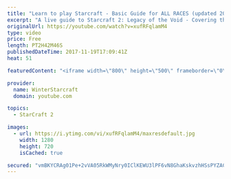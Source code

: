 ```yaml
---
title: "Learn to play Starcraft - Basic Guide for ALL RACES (updated 2017)"
excerpt: "A live guide to Starcraft 2: Legacy of the Void - Covering the basics and build orders for all of the races, and covering the important decisions to be made early in the game.  Not a step by step guide but a demonstration once you have the very basics of the units and races!"
originalUrl: https://youtube.com/watch?v=xufRFqlamM4
type: video
price: Free
length: PT2H42M46S
publishedDateTime: 2017-11-19T17:09:41Z
heat: 51

featuredContent: "<iframe width=\"800\" height=\"500\" frameborder=\"0\" src=\"https://www.youtube.com/embed/xufRFqlamM4\" allow=\"accelerometer; autoplay; encrypted-media; gyroscope; picture-in-picture\" allowfullscreen></iframe>"

provider:
  name: WinterStarcraft
  domain: youtube.com

topics:
  - StarCraft 2

images:
  - url: https://i.ytimg.com/vi/xufRFqlamM4/maxresdefault.jpg
    width: 1280
    height: 720
    isCached: true

secured: "vmBKYCRAg01Pe+2vVA05RkWMyNry0IClKEWU3lPF6vN8GhaKskvzhHSsPYZACo5n7GsUvXPveVk+wAEoov6bWsE64YuGfDvmz0/LaJjxsZuuJF5D1pnFnGhWHxnlTGVL+VM14IX4oOgNTyQ9vfYOOgjzakni1CGip4N0Fr7Nh7aLRkUY32FvjR/Ba+U1fXoLuA4ZSMfRRyWMc1y96ezSTVJOTyR+q2Gn87xHdET7St/qB8OYAIMoEGARmRtSiLwngI+TE2ycMCa5amMvhizy1t7vqQMEhx+tBp1o+YOJ+Wm6P5M2IS0e+ySAu1Mk3JOmJxXV/AdD6elvKI/ae9xLQewK96uxwqGPwXpMfCi1+i/Yr9IKI5bTXV7Nxp9Hj2kl9JzhmHZgaW16bHJVv2ZLtI8wpuvXhWSsipytiy62y0/Dzx7/AZ8PQr9LIzOtijWr;7OVS2O9c5vXQ4mq/7CILsQ=="
---
```


